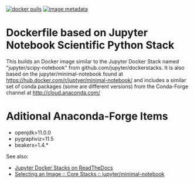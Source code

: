 [![docker pulls](https://img.shields.io/docker/pulls/jupyter/minimal-notebook.svg)](https://hub.docker.com/r/jupyter/minimal-notebook/) [![image metadata](https://images.microbadger.com/badges/image/jupyter/scipy-notebook.svg)](https://microbadger.com/images/jupyter/scipy-notebook "jupyter/scipy-notebook image metadata")

# Dockerfile based on Jupyter Notebook Scientific Python Stack

This builds an Docker image similar to the Jupyter Docker Stack named "jupyter/scipy-notebook" from github.com/jupyter/dockerstacks.
It is also based on the jupyter/minimal-notebook found at https://hub.docker.com/r/juptyer/minimal-notebook/ and includes a similar
set of conda packages (some are different versions) from the Conda-Forge channel at http://cloud.anaconda.com/

# Aditional Anaconda-Forge Items
- openjdk>11.0.0
- pygraphviz=11.5
- beakerx=1.4.*

See also:
* [Jupyter Docker Stacks on ReadTheDocs](http://jupyter-docker-stacks.readthedocs.io/en/latest/index.html)
* [Selecting an Image :: Core Stacks :: jupyter/minimal-notebook](http://jupyter-docker-stacks.readthedocs.io/en/latest/using/selecting.html#jupyter-minimal-notebook)
